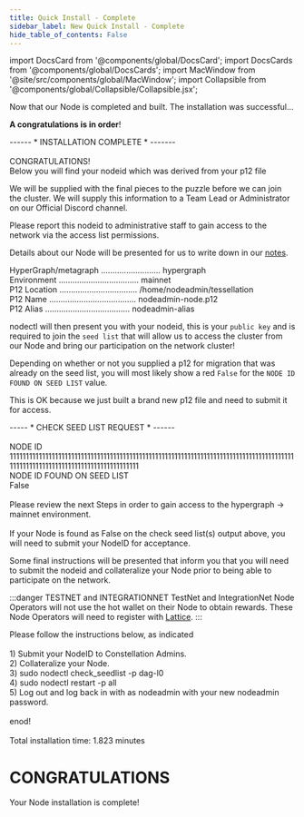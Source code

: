 ```yaml
---
title: Quick Install - Complete 
sidebar_label: New Quick Install - Complete
hide_table_of_contents: False
---
```

<intro-end />

import DocsCard from '@components/global/DocsCard';
import DocsCards from '@components/global/DocsCards';
import MacWindow from '@site/src/components/global/MacWindow';
import Collapsible from '@components/global/Collapsible/Collapsible.jsx';

<head>
  <title>Constellation Network Automation with nodectl</title>
  <meta
    name="description"
    content="nodectl new quick installation"
  />
</head>

Now that our Node is completed and built.  The installation was successful... 

**A congratulations is in order**!

<MacWindow> 
------ * INSTALLATION COMPLETE * -------<br />
<br />
CONGRATULATIONS!  <br />
Below you will find your nodeid which was derived from your p12 file<br />
</MacWindow>

We will be supplied with the final pieces to the puzzle before we can join the cluster.  We will supply this information to a Team Lead or Administrator on our Official Discord channel.

<MacWindow>
 Please report this nodeid to administrative staff to gain access to the network via the access list permissions.<br />
</MacWindow>

Details about our Node will be presented for us to write down in our [notes](/validate/resources/nodectlNotes).

<MacWindow>
 HyperGraph/metagraph .......................... hypergraph<br />
  Environment ................................... mainnet<br />
  P12 Location .................................. /home/nodeadmin/tessellation<br />
  P12 Name ...................................... nodeadmin-node.p12<br />
  P12 Alias ..................................... nodeadmin-alias<br />
</MacWindow>

nodectl will then present you with your nodeid, this is your `public key` and is required to join the `seed list` that will allow us to access the cluster from our Node and bring our participation on the network cluster!

Depending on whether or not you supplied a p12 for migration that was already on the seed list, you will most likely show a red `False` for the `NODE ID FOUND ON SEED LIST` value.

This is OK because we just built a brand new p12 file and need to submit it for access.

<MacWindow>
----- * CHECK SEED LIST REQUEST * ------ <br />
<br />
NODE ID<br />
11111111111111111111111111111111111111111111111111111111111111111111111111111111111111111111111111111111111111111111111111111111<br />
NODE ID FOUND ON SEED LIST<br />
False  <br />
<br />
Please review the next Steps in order to gain access to the hypergraph -> mainnet environment.<br />
<br />
If your Node is found as False on the check seed
list(s) output above, you will need to submit your NodeID for acceptance.<br />
</MacWindow>

Some final instructions will be presented that inform you that you will need to submit the nodeid and collateralize your Node prior to being able to participate on the network.  

:::danger TESTNET and INTEGRATIONNET
TestNet and IntegrationNet Node Operators will not use the hot wallet on their Node to obtain rewards.  These Node Operators will need to register with [Lattice](https://lattice.is/dashboard).
:::

<MacWindow>
Please follow the instructions below, as indicated<br />
<br />
1) Submit your NodeID to Constellation Admins.<br />
2) Collateralize your Node.<br />
3) sudo nodectl check_seedlist -p dag-l0<br />
4) sudo nodectl restart -p all<br />
5) Log out and log back in with as nodeadmin with your new nodeadmin password.<br />
<br />
enod!<br />
<br />
Total installation time:  1.823 minutes<br />
</MacWindow> 

# CONGRATULATIONS
Your Node installation is complete!